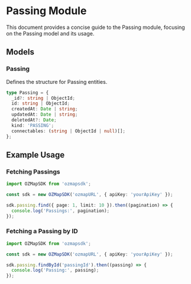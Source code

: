 # Passing Module

This document provides a concise guide to the Passing module, focusing on the Passing model and its usage.

## Models

### Passing

Defines the structure for Passing entities.

```typescript
type Passing = {
  _id?: string | ObjectId;
  id: string | ObjectId;
  createdAt: Date | string;
  updatedAt: Date | string;
  deletedAt?: Date;
  kind: 'PASSING';
  connectables: (string | ObjectId | null)[];
};
```

## Example Usage

### Fetching Passings

```typescript
import OZMapSDK from 'ozmapsdk';

const sdk = new OZMapSDK('ozmapURL', { apiKey: 'yourApiKey' });

sdk.passing.find({ page: 1, limit: 10 }).then((pagination) => {
  console.log('Passings:', pagination);
});
```

### Fetching a Passing by ID

```typescript
import OZMapSDK from 'ozmapsdk';

const sdk = new OZMapSDK('ozmapURL', { apiKey: 'yourApiKey' });

sdk.passing.findById('passingId').then((passing) => {
  console.log('Passing:', passing);
});
```
